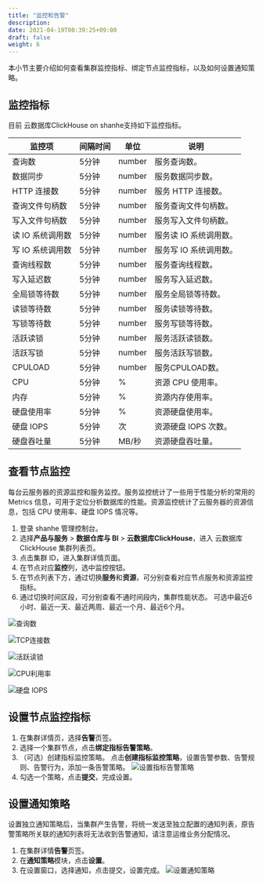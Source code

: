 ```yaml
---
title: "监控和告警"
description: 
date: 2021-04-19T00:39:25+09:00
draft: false
weight: 6
---
```


本小节主要介绍如何查看集群监控指标、绑定节点监控指标，以及如何设置通知策略。

## 监控指标

目前 云数据库ClickHouse on shanhe支持如下监控指标。

| 监控项 | 间隔时间 | 单位 | 说明 |
| --- | --- | --- | --- |
| 查询数 | 5分钟 | number | 服务查询数。 |
| 数据同步 | 5分钟 | number | 服务数据同步数。 |
| HTTP 连接数 | 5分钟 | number| 服务 HTTP 连接数。 |
| 查询文件句柄数| 5分钟 | number | 服务查询文件句柄数。 |
| 写入文件句柄数 | 5分钟 | number | 服务写入文件句柄数。 |
| 读 IO 系统调用数| 5分钟 | number | 服务读 IO 系统调用数。 |
| 写 IO 系统调用数| 5分钟 | number | 服务写 IO 系统调用数。 |
| 查询线程数| 5分钟 | number | 服务查询线程数。 |
| 写入延迟数 | 5分钟 | number | 服务写入延迟数。 |
| 全局锁等待数 | 5分钟 | number | 服务全局锁等待数。 |
| 读锁等待数 | 5分钟 | number | 服务读锁等待数。 |
| 写锁等待数 | 5分钟 | number | 服务写锁等待数。 |
| 活跃读锁 | 5分钟 | number | 服务活跃读锁数。 |
| 活跃写锁 | 5分钟 | number | 服务活跃写锁数。 |
| CPULOAD | 5分钟 | number | 服务CPULOAD数。 |
| CPU | 5分钟 | % | 资源 CPU 使用率。 |
| 内存 | 5分钟 | % | 资源内存使用率。 |
| 硬盘使用率 | 5分钟 | % | 资源硬盘使用率。 |
| 硬盘 IOPS | 5分钟 | 次 | 资源硬盘 IOPS 次数。 |
| 硬盘吞吐量 | 5分钟 | MB/秒 | 资源硬盘吞吐量。 |

## 查看节点监控

每台云服务器的资源监控和服务监控。服务监控统计了一些用于性能分析的常用的 Metrics 信息，可用于定位分析数据库的性能。资源监控统计了云服务器的资源信息，包括 CPU 使用率、硬盘 IOPS 情况等。

1. 登录 shanhe 管理控制台。
2. 选择**产品与服务** > **数据仓库与 BI** > **云数据库ClickHouse**，进入 云数据库ClickHouse 集群列表页。
3. 点击集群 ID，进入集群详情页面。
4. 在节点对应**监控**列，选中监控按钮。
5. 在节点列表下方，通过切换**服务**和**资源**，可分别查看对应节点服务和资源监控指标。
6. 通过切换时间区段，可分别查看不通时间段内，集群性能状态。
   可选中最近6小时、最近一天、最近两周、最近一个月、最近6个月。

![查询数](../_images/queries_monitor.png)

![TCP连接数](../_images/tcp_connections_monitor.png)

![活跃读锁](../_images/active_read_lock_monitor.png)

![CPU利用率](../_images/cpu_monitor.png)

![硬盘 IOPS](../_images/iops_monitor.png)

## 设置节点监控指标

1. 在集群详情页，选择**告警**页签。
2. 选择一个集群节点，点击**绑定指标告警策略**。
3. （可选）创建指标监控策略。
   点击**创建指标监控策略**，设置告警参数、告警规则、告警行为，添加一条告警策略。
   ![设置指标告警策略](../_images/set_metr_rules.png)
4. 勾选一个策略，点击**提交**，完成设置。

## 设置通知策略

设置独立通知策略后，当集群产生告警，将统一发送至独立配置的通知列表，原告警策略所关联的通知列表将无法收到告警通知，请注意运维业务分配情况。

1. 在集群详情**告警**页签。
2. 在**通知策略**模块，点击**设置**。
3. 在设置窗口，选择通知，点击提交，设置完成。
   ![设置通知策略](../_images/set_alarm_rules.png)
